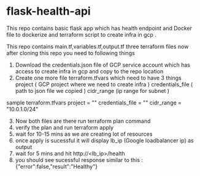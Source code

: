 # flask-health-api
This repo contains basic flask app which has health endpoint and Docker file to dockerize and terraform script to create infra in gcp .

This repo contains main.tf,variables.tf,output.tf three terraform files now after cloning this repo you need to following things

1. Download the credentials.json file of GCP service account which has access to create infra in gcp and copy to the repo location
2. Create one more file terraform.tfvars which need to have 3 things 
     project ( GCP project where we need to create infra )
     credentials_file ( path to json file we copied )
     cidr_range (ip range for subnet )
     
sample terraform.tfvars
project = "<name-of-project>"
credentials_file = "<path-to-json-file>"
cidr_range = "10.0.1.0/24"

3. Now both files are there run terraform plan command
4. verify the plan and run terraform apply
5. wait for 10-15 mins as we are creating lot of resources
6. once apply is sucessful it will display lb_ip (Google loadbalancer ip) as output
7. wait for 5 mins and hit http://<lb_ip>/health
8. you should see sucessful response similar to this :{"error":false,"result":"Healthy"}

